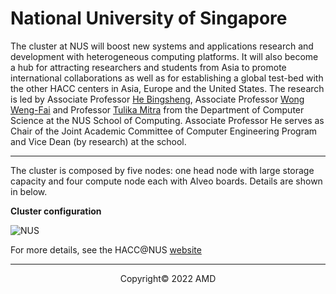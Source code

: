 # National University of Singapore

The cluster at NUS will boost new systems and applications research and development with heterogeneous computing platforms. It will also become a hub for attracting researchers and students from Asia to promote international collaborations as well as for establishing a global test-bed with the other HACC centers in Asia, Europe and the United States.
The research is led by Associate Professor [He Bingsheng](https://www.comp.nus.edu.sg/cs/bio/hebs/), Associate Professor [Wong Weng-Fai](https://www.comp.nus.edu.sg/cs/bio/wongwf/) and Professor [Tulika Mitra](https://www.comp.nus.edu.sg/cs/bio/tulika/) from the Department of Computer Science at the NUS School of Computing. Associate Professor He serves as Chair of the Joint Academic Committee of Computer Engineering Program and Vice Dean (by research) at the school.

------------
The cluster is composed by five nodes: one head node with large storage capacity and four compute node each with Alveo boards. 
Details are shown in below.

**Cluster configuration**

<img src="/xacc/images/nus/xacc_nus.PNG" alt="NUS" class="responsive">


For more details, see the HACC@NUS [website](http://xacchead.d2.comp.nus.edu.sg/)

---------------------------------------
<p align="center">Copyright&copy; 2022 AMD</p>
